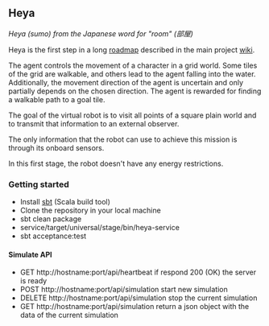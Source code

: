 ## Heya

_Heya (sumo) from the Japanese word for "room" (部屋)_

Heya is the first step in a long [roadmap](https://github.com/wasupu/wasupu/wiki/Roadmap) described in the main project [wiki](https://github.com/wasupu/wasupu/wiki). 

The agent controls the movement of a character in a grid world. Some tiles of the grid are walkable, and others lead to the agent falling into the water. Additionally, the movement direction of the agent is uncertain and only partially depends on the chosen direction. The agent is rewarded for finding a walkable path to a goal tile.

The goal of the virtual robot is to visit all points of a square plain world and to transmit that information to an external observer. 

The only information that the robot can use to achieve this mission is through its onboard sensors.

In this first stage, the robot doesn't have any energy restrictions.

### Getting started

* Install [sbt](http://www.scala-sbt.org/) (Scala build tool)
* Clone the repository in your local machine
* sbt clean package
* service/target/universal/stage/bin/heya-service
* sbt acceptance:test

#### Simulate API

* GET http://hostname:port/api/heartbeat if respond 200 (OK) the server is ready
* POST http://hostname:port/api/simulation start new simulation
* DELETE http://hostname:port/api/simulation stop the current simulation
* GET  http://hostname:port/api/simulation return a json object with the data of the current simulation

